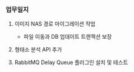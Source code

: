 ### 업무일지

1. 이미지 NAS 경로 마이그레이션 작업

   - 파일 이동과 DB 업데이트 트랜잭션 보장

2. 형태소 분석 API 추가

3. RabbitMQ Delay Queue 플러그인 설치 및 테스트
